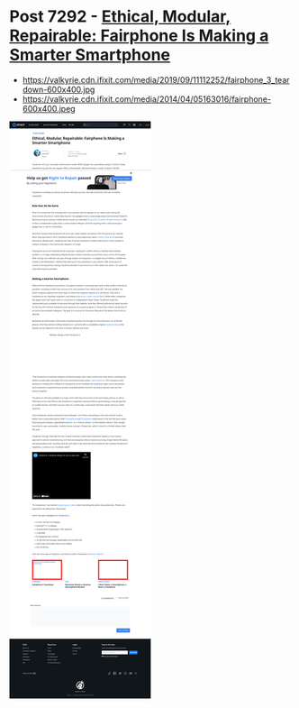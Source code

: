 # Post 7292 - [Ethical, Modular, Repairable: Fairphone Is Making a Smarter Smartphone](https://www.ifixit.com/News/7292/fairphone2)

- https://valkyrie.cdn.ifixit.com/media/2019/09/11112252/fairphone_3_teardown-600x400.jpg
- https://valkyrie.cdn.ifixit.com/media/2014/04/05163016/fairphone-600x400.jpeg

![screencap](screenshots/fdf504b8-9e3d-4948-9f0b-a539a6451df3.png)
